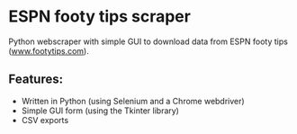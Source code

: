 # ESPN footy tips scraper

Python webscraper with simple GUI to download data from ESPN footy tips (www.footytips.com).

## Features:
- Written in Python (using Selenium and a Chrome webdriver)
- Simple GUI form (using the Tkinter library)
- CSV exports
